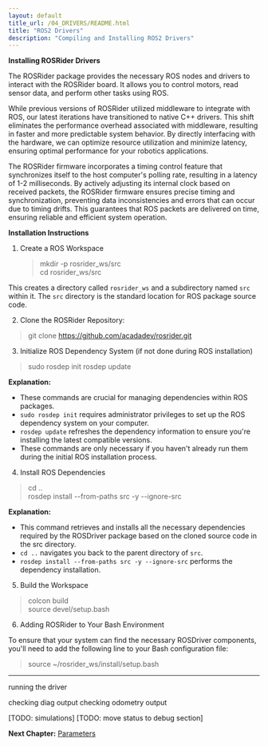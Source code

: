 ```yaml
---
layout: default
title_url: /04_DRIVERS/README.html
title: "ROS2 Drivers"
description: "Compiling and Installing ROS2 Drivers"
---
```


**Installing ROSRider Drivers**

The ROSRider package provides the necessary ROS nodes and drivers to interact with the ROSRider board. It allows you to control motors, read sensor data, and perform other tasks using ROS.

While previous versions of ROSRider utilized middleware to integrate with ROS, our latest iterations have transitioned to native C++ drivers. This shift eliminates the performance overhead associated with middleware, resulting in faster and more predictable system behavior. By directly interfacing with the hardware, we can optimize resource utilization and minimize latency, ensuring optimal performance for your robotics applications.

The ROSRider firmware incorporates a timing control feature that synchronizes itself to the host computer's polling rate, resulting in a latency of 1-2 milliseconds. By actively adjusting its internal clock based on received packets, the ROSRider firmware ensures precise timing and synchronization, preventing data inconsistencies and errors that can occur due to timing drifts. This guarantees that ROS packets are delivered on time, ensuring reliable and efficient system operation.

**Installation Instructions**

1. Create a ROS Workspace

	> mkdir -p rosrider_ws/src  
	> cd rosrider_ws/src  

This creates a directory called `rosrider_ws` and a subdirectory named `src` within it. The `src` directory is the standard location for ROS package source code.

2. Clone the ROSRider Repository:

> git clone https://github.com/acadadev/rosrider.git

3. Initialize ROS Dependency System (if not done during ROS installation)

> sudo rosdep init
> rosdep update

**Explanation:**

- These commands are crucial for managing dependencies within ROS packages.
- `sudo rosdep init` requires administrator privileges to set up the ROS dependency system on your computer.
- `rosdep update` refreshes the dependency information to ensure you're installing the latest compatible versions.
- These commands are only necessary if you haven't already run them during the initial ROS installation process.

4. Install ROS Dependencies

> cd ..  
> rosdep install --from-paths src -y --ignore-src

**Explanation:**

- This command retrieves and installs all the necessary dependencies required by the ROSDriver package based on the cloned source code in the src directory.
- `cd ..` navigates you back to the parent directory of `src`.
- `rosdep install --from-paths src -y --ignore-src` performs the dependency installation.

5. Build the Workspace

> colcon build  
> source devel/setup.bash

6. Adding ROSRider to Your Bash Environment

To ensure that your system can find the necessary ROSDriver components, you'll need to add the following line to your Bash configuration file:

> source ~/rosrider_ws/install/setup.bash

---

running the driver  

checking diag output
checking odometry output  

[TODO: simulations]
[TODO: move status to debug section]

__Next Chapter:__ [Parameters](../05_PARAMETERS/README.md)
